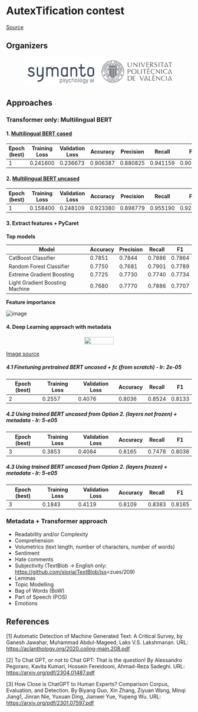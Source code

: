 # AutexTification contest 

[Source](https://sites.google.com/view/autextification/data?authuser=1)

## Organizers

<p align="center">
    <img src="/media/symanto.png"  width="40%" height="20%">
    <img src="/media/upv.jpg"  width="40%" height="20%">
</p>


## Approaches

### Transformer only: Multilingual BERT

#### 1. [Multilingual BERT cased](https://huggingface.co/bert-base-multilingual-cased)

|Epoch (best)|Training Loss|Validation Loss|Accuracy|Precision|Recall|F1|
|-----|-------------|---------------|--------|---------|------|--|
|1|0.241600|0.236673|0.906387|0.880825|0.941159|0.909993|

#### 2. [Multilingual BERT uncased](https://huggingface.co/bert-base-multilingual-uncased)

|Epoch (best)|Training Loss|Validation Loss|Accuracy|Precision|Recall|F1|
|-----|-------------|---------------|--------|---------|------|--|
|1|0.158400|0.248109|0.923380|0.898779|0.955190|0.926126|

#### 3. Extract features + PyCaret

__Top models__

|Model|Accuracy|Precision|Recall|F1|
|-----|--------|---------|------|--|
|CatBoost Classifier|0.7851|0.7844|0.7886|0.7864|
|Random Forest Classifier|0.7750|0.7681|0.7901|0.7789|
|Extreme Gradient Boosting|0.7725|0.7730|0.7740|0.7734|
|Light Gradient Boosting Machine|0.7680|0.7770|0.7886|0.7707|

__Feature importance__ 

![image](https://user-images.githubusercontent.com/45654081/235979169-fba6ec09-41e3-4793-ba98-a2fec26b6d3c.png)

#### 4. Deep Learning approach with metadata

<p align="center">
    <img src="https://user-images.githubusercontent.com/45654081/235984368-f970703a-fe55-4d90-8c60-768cc8624e30.png"  width="40%" height="20%">
</p>

[Image source](https://www.semanticscholar.org/paper/Enriching-BERT-with-Knowledge-Graph-Embeddings-for-Ostendorff-Bourgonje/2cab7f5d64a427cb59fb21112fe8dc28fb753b56)

##### 4.1 Finetuning pretrained BERT uncased + fc (from scratch) - lr: 2e-05

|Epoch (best)|Training Loss|Validation Loss|Accuracy|Recall|F1|
|-----|-------------|---------------|--------|------|--|
|2|0.2557|0.4076|0.8036|0.8524|0.8133|

##### 4.2 Using trained BERT uncased from Option 2. (layers not frozen) + metadata - lr: 5-e05

|Epoch (best)|Training Loss|Validation Loss|Accuracy|Recall|F1|
|-----|-------------|---------------|--------|------|--|
|3|0.3853|0.4084|0.8165|0.7478|0.8036|

##### 4.3 Using trained BERT uncased from Option 2. (layers frozen) + metadata - lr: 5-e05

|Epoch (best)|Training Loss|Validation Loss|Accuracy|Recall|F1|
|-----|-------------|---------------|--------|------|--|
|3|0.1843|0.4119|0.8109|0.8383|0.8165|

### Metadata + Transformer approach

* Readability and/or Complexity
* Comprehension
* Volumetrics (text length, number of characters, number of words)
* Sentiment
* Hate comments
* Subjectivity (TextBlob -> English only: https://github.com/sloria/TextBlob/iss<zues/209)
* Lemmas
* Topic Modelling
* Bag of Words (BoW)
* Part of Speech (POS)
* Emotions

## References

[1] Automatic Detection of Machine Generated Text: A Critical Survey, by Ganesh Jawahar, Muhammad Abdul-Mageed, Laks V.S. Lakshmanan. URL: https://aclanthology.org/2020.coling-main.208.pdf

[2] To Chat GPT, or not to Chat GPT: That is the question! By Alessandro Pegoraro, Kavita Kumari, Hossein Fereidooni, Ahmad-Reza Sadeghi. URL: https://arxiv.org/pdf/2304.01487.pdf

[3] How Close is ChatGPT to Human Experts? Comparison Corpus, Evaluation, and Detection. By Biyang Guo, Xin Zhang, Ziyuan Wang, Minqi Jiang1, Jinran Nie, Yuxuan Ding, Jianwei Yue, Yupeng Wu. URL: https://arxiv.org/pdf/2301.07597.pdf
